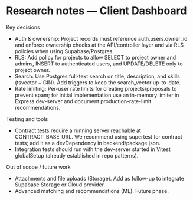 # Research notes — Client Dashboard

Key decisions
- Auth & ownership: Project records must reference auth.users.owner_id and enforce ownership checks at the API/controller layer and via RLS policies when using Supabase/Postgres.
- RLS: Add policy for projects to allow SELECT to project owner and admins, INSERT to authenticated users, and UPDATE/DELETE only to project owner.
- Search: Use Postgres full-text search on title, description, and skills (tsvector + GIN). Add triggers to keep the search_vector up-to-date.
- Rate limiting: Per-user rate limits for creating projects/proposals to prevent spam; for initial implementation use an in-memory limiter in Express dev-server and document production-rate-limit recommendations.

Testing and tools
- Contract tests require a running server reachable at CONTRACT_BASE_URL. We recommend using supertest for contract tests; add it as a devDependency in backend/package.json.
- Integration tests should run with the dev-server started in Vitest globalSetup (already established in repo patterns).

Out of scope / future work
- Attachments and file uploads (Storage). Add as follow-up to integrate Supabase Storage or Cloud provider.
- Advanced matching and recommendations (ML). Future phase.
